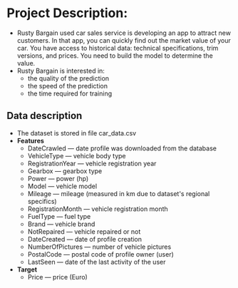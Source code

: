 # Project Description:

- Rusty Bargain used car sales service is developing an app to attract new customers. In that app, you can quickly find out the market value of your car. You have access to historical data: technical specifications, trim versions, and prices. You need to build the model to determine the value.
- Rusty Bargain is interested in:
  - the quality of the prediction
  - the speed of the prediction
  - the time required for training
  
## Data description
- The dataset is stored in file car_data.csv
- **Features**
  - DateCrawled — date profile was downloaded from the database
  - VehicleType — vehicle body type
  - RegistrationYear — vehicle registration year
  - Gearbox — gearbox type
  - Power — power (hp)
  - Model — vehicle model
  - Mileage — mileage (measured in km due to dataset's regional specifics)
  - RegistrationMonth — vehicle registration month
  - FuelType — fuel type
  - Brand — vehicle brand
  - NotRepaired — vehicle repaired or not
  - DateCreated — date of profile creation
  - NumberOfPictures — number of vehicle pictures
  - PostalCode — postal code of profile owner (user)
  - LastSeen — date of the last activity of the user
- **Target**
  - Price — price (Euro)
